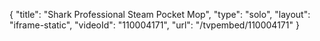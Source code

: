 {
    "title": "Shark Professional Steam Pocket Mop",
    "type": "solo",
    "layout": "iframe-static",
    "videoId": "110004171",
    "url": "\/tvpembed\/110004171"
}